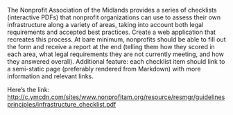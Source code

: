 The Nonprofit Association of the Midlands provides a series of checklists (interactive PDFs) that nonprofit organizations can use to assess their own infrastructure along a variety of areas, taking into account both legal requirements and accepted best practices. Create a web application that recreates this process. At bare minimum, nonprofits should be able to fill out the form and receive a report at the end (telling them how they scored in each area, what legal requirements they are not currently meeting, and how they answered overall). Additional feature: each checklist item should link to a semi-static page (preferably rendered from Markdown) with more information and relevant links.

Here’s the link: http://c.ymcdn.com/sites/www.nonprofitam.org/resource/resmgr/guidelinesprinciples/infrastructure_checklist.pdf
